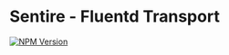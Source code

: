 # Sentire - Fluentd Transport

[![NPM Version](https://img.shields.io/npm/v/sentire-fluent.svg)](https://www.npmjs.com/package/sentire-fluent)